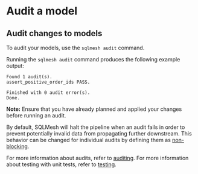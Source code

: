 # Audit a model

## Audit changes to models

To audit your models, use the `sqlmesh audit` command.

Running the `sqlmesh audit` command produces the following example output:

```
Found 1 audit(s).
assert_positive_order_ids PASS.

Finished with 0 audit error(s).
Done.
```

**Note:** Ensure that you have already planned and applied your changes before running an audit.

By default, SQLMesh will halt the pipeline when an audit fails in order to prevent potentially invalid data from propagating further downstream. This behavior can be changed for individual audits by defining them as [non-blocking](../concepts/audits.md#non-blocking-audits).

For more information about audits, refer to [auditing](../concepts/audits.md).
For more information about testing with unit tests, refer to [testing](../concepts/tests.md).
